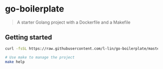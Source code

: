 # go-boilerplate

> A starter Golang project with a Dockerfile and a Makefile

## Getting started

```bash
curl -fsSL https://raw.githubusercontent.com/l-lin/go-boilerplate/master/install.sh | sh

# Use make to manage the project
make help
```
